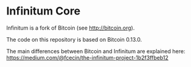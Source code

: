 Infinitum Core
==============

Infinitum is a fork of Bitcoin (see http://bitcoin.org).

The code on this repository is based on Bitcoin 0.13.0.

The main differences between Bitcoin and Infinitum are explained here: https://medium.com/@fcecin/the-infinitum-project-1b2f3ffbeb12


